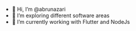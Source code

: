 - 👋 Hi, I’m @abrunazari
- 👀 I’m exploring different software areas
- 🌱 I’m currently working with Flutter and NodeJs
